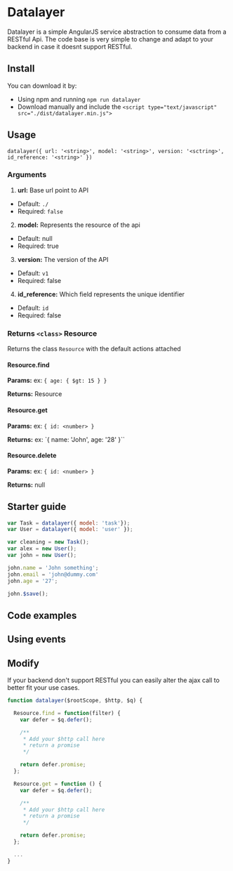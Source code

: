 # Datalayer
Datalayer is a simple AngularJS service abstraction to consume data from a
RESTful Api.
The code base is very simple to change and adapt to your backend in case it doesnt support RESTful.

## Install
You can download it by:
* Using npm and running `npm run datalayer`
* Download manually and include the `<script type="text/javascript" src="./dist/datalayer.min.js">`

## Usage
`datalayer({ url: '<string>', model: '<string>', version: '<sctring>', id_reference: '<string>' })`

### Arguments
1. **url:** Base url point to API
  * Default: `./`
  * Required: `false`

2. **model:** Represents the resource of the api
  * Default: null
  * Required: true

3. **version:** The version of the API
  * Default: `v1`
  * Required: false

4. **id_reference:** Which field represents the unique identifier
  * Default: `id`
  * Required: false

### Returns `<class>` Resource
Returns the class `Resource` with the default actions attached

#### Resource.find
**Params:** <object> ex: `{ age: { $gt: 15 } }`

**Returns:** <array> Resource

#### Resource.get
**Params:** <object> ex: `{ id: <number> }`

**Returns:** <object> ex: `{ name: 'John', age: '28' }``

#### Resource.delete
**Params:** <object> ex: `{ id: <number> }`

**Returns:** null

## Starter guide
```javascript
var Task = datalayer({ model: 'task'});
var User = datalayer({ model: 'user' });

var cleaning = new Task();
var alex = new User();
var john = new User();

john.name = 'John something';
john.email = 'john@dummy.com'
john.age = '27';

john.$save();

```

## Code examples

## Using events

## Modify
If your backend don't support RESTful you can easily alter the ajax call to
better fit your use cases.

```javascript
function datalayer($rootScope, $http, $q) {

  Resource.find = function(filter) {
    var defer = $q.defer();

    /**
     * Add your $http call here
     * return a promise
     */

    return defer.promise;
  };

  Resource.get = function () {
    var defer = $q.defer();

    /**
     * Add your $http call here
     * return a promise
     */

    return defer.promise;
  };

  ...
}
```
